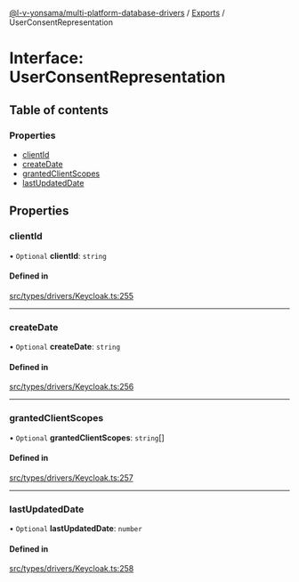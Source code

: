 [@l-v-yonsama/multi-platform-database-drivers](../README.md) / [Exports](../modules.md) / UserConsentRepresentation

# Interface: UserConsentRepresentation

## Table of contents

### Properties

- [clientId](UserConsentRepresentation.md#clientid)
- [createDate](UserConsentRepresentation.md#createdate)
- [grantedClientScopes](UserConsentRepresentation.md#grantedclientscopes)
- [lastUpdatedDate](UserConsentRepresentation.md#lastupdateddate)

## Properties

### clientId

• `Optional` **clientId**: `string`

#### Defined in

[src/types/drivers/Keycloak.ts:255](https://github.com/l-v-yonsama/db-drivers/blob/6bdf622920b8402dd42c3d040e02d96caf1d1195/src/types/drivers/Keycloak.ts#L255)

___

### createDate

• `Optional` **createDate**: `string`

#### Defined in

[src/types/drivers/Keycloak.ts:256](https://github.com/l-v-yonsama/db-drivers/blob/6bdf622920b8402dd42c3d040e02d96caf1d1195/src/types/drivers/Keycloak.ts#L256)

___

### grantedClientScopes

• `Optional` **grantedClientScopes**: `string`[]

#### Defined in

[src/types/drivers/Keycloak.ts:257](https://github.com/l-v-yonsama/db-drivers/blob/6bdf622920b8402dd42c3d040e02d96caf1d1195/src/types/drivers/Keycloak.ts#L257)

___

### lastUpdatedDate

• `Optional` **lastUpdatedDate**: `number`

#### Defined in

[src/types/drivers/Keycloak.ts:258](https://github.com/l-v-yonsama/db-drivers/blob/6bdf622920b8402dd42c3d040e02d96caf1d1195/src/types/drivers/Keycloak.ts#L258)
